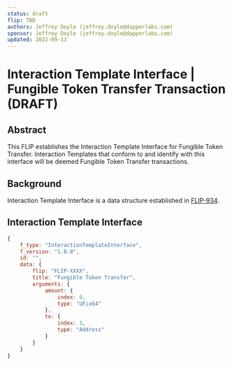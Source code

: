```yaml
---
status: draft
flip: TBD
authors: Jeffrey Doyle (jeffrey.doyle@dapperlabs.com)
sponsor: Jeffrey Doyle (jeffrey.doyle@dapperlabs.com)
updated: 2022-09-13
---
```


# Interaction Template Interface | Fungible Token Transfer Transaction (DRAFT)

## Abstract

This FLIP establishes the Interaction Template Interface for Fungible Token Transfer. Interaction Templates that conform to and identify with this interface will be deemed Fungible Token Transfer transactions.

## Background

Interaction Template Interface is a data structure established in [FLIP-934](https://github.com/onflow/flips/blob/main/flips/20220503-interaction-templates.md).

## Interaction Template Interface

```javascript
{
    f_type: "InteractionTemplateInterface",
    f_version: "1.0.0",
    id: "",
    data: {
        flip: "FLIP-XXXX",
        title: "Fungible Token Transfer",
        arguments: {
            amount: {
                index: 0,
                type: "UFix64"
            },
            to: {
                index: 1,
                type: "Address"
            }
        }
    }
}
```
